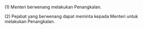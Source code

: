 (1) Menteri berwenang melakukan Penangkalan.

(2) Pejabat yang berwenang dapat meminta kepada Menteri untuk melakukan Penangkalan.